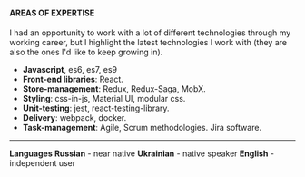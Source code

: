 #### AREAS OF EXPERTISE

I had an opportunity to work with a lot of different technologies through my working career,
but I highlight the latest technologies I work with (they are also the ones I'd like to keep
growing in).
* **Javascript**, es6, es7, es9
* **Front-end libraries**: React.
* **Store-management**: Redux, Redux-Saga, MobX.
* **Styling**: css-in-js, Material UI, modular css.
* **Unit-testing**: jest, react-testing-library.
* **Delivery**: webpack, docker.
* **Task-management**: Agile, Scrum methodologies. Jira software.
---
**Languages**
**Russian** - near native
**Ukrainian** - native speaker
**English** - independent user